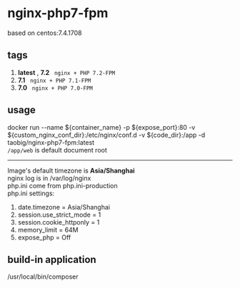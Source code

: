 # nginx-php7-fpm
based on centos:7.4.1708
## tags
1. **latest** , **7.2**  ` nginx + PHP 7.2-FPM`  
1. **7.1**  ` nginx + PHP 7.1-FPM`  
1. **7.0**  ` nginx + PHP 7.0-FPM`    

## usage
docker run --name ${container_name} -p ${expose_port}:80  -v ${custom_nginx_conf_dir}:/etc/nginx/conf.d -v ${code_dir}:/app  -d  taobig/nginx-php7-fpm:latest  
`/app/web` is default document root

---
Image's default timezone is **Asia/Shanghai**    
nginx log is in /var/log/nginx  
php.ini come from  php.ini-production  
php.ini settings:
1. date.timezone = Asia/Shanghai
1. session.use_strict_mode = 1
1. session.cookie_httponly = 1
1. memory_limit = 64M
1. expose_php = Off

## build-in application
/usr/local/bin/composer
